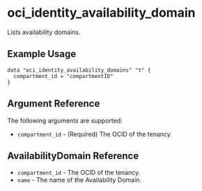 # oci\_identity\_availability\_domain

Lists availability domains.

## Example Usage

```
data "oci_identity_availability_domains" "t" {
  compartment_id = "compartmentID"
}
```

## Argument Reference

The following arguments are supported:

* `compartment_id` - (Required) The OCID of the tenancy.

## AvailabilityDomain Reference
* `compartment_id` - The OCID of the tenancy.
* `name` - The name of the Availability Domain.
